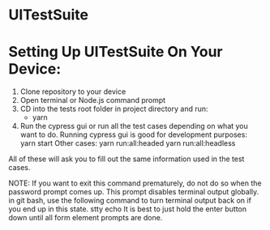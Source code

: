 # UITestSuite

# Setting Up UITestSuite On Your Device:

1. Clone repository to your device
2. Open terminal or Node.js command prompt
3. CD into the tests root folder in project directory and run:
   - yarn
4. Run the cypress gui or run all the test cases depending on what you want to do.
  Running cypress gui is good for development purposes:
  yarn start
  Other cases:
  yarn run:all:headed
  yarn run:all:headless

  All of these will ask you to fill out the same information used in the test cases.

  NOTE: If you want to exit this command prematurely, do not do so when the password prompt comes up.
    This prompt disables terminal output globally.
    in git bash, use the following command to turn terminal output back on if you end up in this state.
      stty echo
    It is best to just hold the enter button down until all form element prompts are done.
